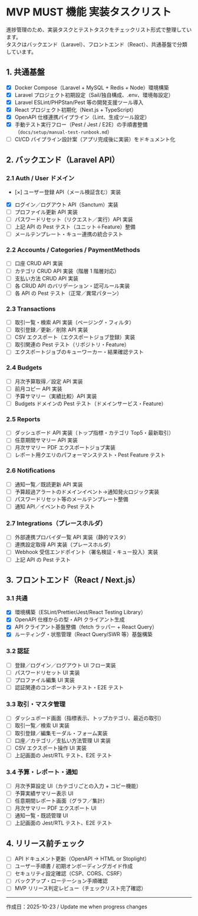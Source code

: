 # MVP MUST 機能 実装タスクリスト

進捗管理のため、実装タスクとテストタスクをチェックリスト形式で整理しています。  
タスクはバックエンド（Laravel）、フロントエンド（React）、共通基盤で分類しています。

## 1. 共通基盤
- [x] Docker Compose（Laravel + MySQL + Redis + Node）環境構築
- [x] Laravel プロジェクト初期設定（Sail/独自構成、.env、環境毎設定）
- [x] Laravel ESLint/PHPStan/Pest 等の開発支援ツール導入
- [x] React プロジェクト初期化（Next.js + TypeScript）
- [x] OpenAPI 仕様連携パイプライン（Lint、生成ツール設定）
- [x] 手動テスト実行フロー（Pest / Jest / E2E）の手順書整備（`docs/setup/manual-test-runbook.md`）
- [ ] CI/CD パイプライン設計案（アプリ完成後に実装）をドキュメント化

## 2. バックエンド（Laravel API）

### 2.1 Auth / User ドメイン
- [×] ユーザー登録 API（メール検証含む）実装
- [x] ログイン／ログアウト API（Sanctum）実装
- [ ] プロファイル更新 API 実装
- [ ] パスワードリセット（リクエスト／実行）API 実装
- [ ] 上記 API の Pest テスト（ユニット＋Feature）整備
- [ ] メールテンプレート・キュー連携の統合テスト

### 2.2 Accounts / Categories / PaymentMethods
- [ ] 口座 CRUD API 実装
- [ ] カテゴリ CRUD API 実装（階層 1 階層対応）
- [ ] 支払い方法 CRUD API 実装
- [ ] 各 CRUD API のバリデーション・認可ルール実装
- [ ] 各 API の Pest テスト（正常／異常パターン）

### 2.3 Transactions
- [ ] 取引一覧・検索 API 実装（ページング・フィルタ）
- [ ] 取引登録／更新／削除 API 実装
- [ ] CSV エクスポート（エクスポートジョブ登録）実装
- [ ] 取引関連の Pest テスト（リポジトリ・Feature）
- [ ] エクスポートジョブのキューワーカー・結果確認テスト

### 2.4 Budgets
- [ ] 月次予算取得／設定 API 実装
- [ ] 前月コピー API 実装
- [ ] 予算サマリー（実績比較）API 実装
- [ ] Budgets ドメインの Pest テスト（ドメインサービス・Feature）

### 2.5 Reports
- [ ] ダッシュボード API 実装（トップ指標・カテゴリ Top5・最新取引）
- [ ] 任意期間サマリー API 実装
- [ ] 月次サマリー PDF エクスポートジョブ実装
- [ ] レポート用クエリのパフォーマンステスト・Pest Feature テスト

### 2.6 Notifications
- [ ] 通知一覧／既読更新 API 実装
- [ ] 予算超過アラートのドメインイベント→通知発火ロジック実装
- [ ] パスワードリセット等のメールテンプレート整備
- [ ] 通知 API／イベントの Pest テスト

### 2.7 Integrations（プレースホルダ）
- [ ] 外部連携プロバイダ一覧 API 実装（静的マスタ）
- [ ] 連携設定取得 API 実装（プレースホルダ）
- [ ] Webhook 受信エンドポイント（署名検証・キュー投入）実装
- [ ] 上記 API の Pest テスト

## 3. フロントエンド（React / Next.js）

### 3.1 共通
- [x] 環境構築（ESLint/Prettier/Jest/React Testing Library）
- [x] OpenAPI 仕様からの型・API クライアント生成
- [x] API クライアント基盤整備（fetch ラッパー + React Query）
- [x] ルーティング・状態管理（React Query/SWR 等）基盤構築

### 3.2 認証
- [ ] 登録／ログイン／ログアウト UI フロー実装
- [ ] パスワードリセット UI 実装
- [ ] プロファイル編集 UI 実装
- [ ] 認証関連のコンポーネントテスト・E2E テスト

### 3.3 取引・マスタ管理
- [ ] ダッシュボード画面（指標表示、トップカテゴリ、最近の取引）
- [ ] 取引一覧／検索 UI 実装
- [ ] 取引登録／編集モーダル・フォーム実装
- [ ] 口座／カテゴリ／支払い方法管理 UI 実装
- [ ] CSV エクスポート操作 UI 実装
- [ ] 上記画面の Jest/RTL テスト、E2E テスト

### 3.4 予算・レポート・通知
- [ ] 月次予算設定 UI（カテゴリごとの入力 + コピー機能）
- [ ] 予算実績サマリー表示 UI
- [ ] 任意期間レポート画面（グラフ／集計）
- [ ] 月次サマリー PDF エクスポート UI
- [ ] 通知一覧・既読管理 UI
- [ ] 上記画面の Jest/RTL テスト、E2E テスト

## 4. リリース前チェック
- [ ] API ドキュメント更新（OpenAPI → HTML or Stoplight）
- [ ] ユーザー手順書 / 初期オンボーディングガイド作成
- [ ] セキュリティ設定確認（CSP、CORS、CSRF）
- [ ] バックアップ・ローテーション手順確認
- [ ] MVP リリース判定レビュー（チェックリスト完了確認）

---
作成日：2025-10-23 / Update me when progress changes
